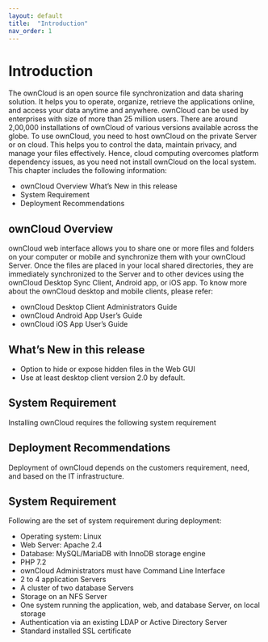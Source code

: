 ```yaml
---
layout: default
title:  "Introduction"
nav_order: 1
---
```

# Introduction

The ownCloud is an open source file synchronization and data sharing solution. It helps you to operate, organize, retrieve the applications online, and access your data anytime and anywhere. ownCloud can be used by enterprises with size of more than 25 million users. There are around 2,00,000 installations of ownCloud of various versions available across the globe.
To use ownCloud, you need to host ownCloud on the private Server or on cloud. This helps you to control the data, maintain privacy, and manage your files effectively. Hence, cloud computing overcomes platform dependency issues, as you need not install ownCloud on the local system. 
This chapter includes the following information:
- ownCloud Overview
 What’s New in this release
- System Requirement
- Deployment Recommendations 

## ownCloud Overview
ownCloud web interface allows you to share one or more files and folders on your computer or mobile and synchronize them with your ownCloud Server. Once the files are placed in your local shared directories, they are immediately synchronized to the Server and to other devices using the ownCloud Desktop Sync Client, Android app, or iOS app. 
To know more about the ownCloud desktop and mobile clients, please refer:
- ownCloud Desktop Client Administrators Guide
- ownCloud Android App User’s Guide
- ownCloud iOS App User’s Guide

## What’s New in this release
- Option to hide or expose hidden files in the Web GUI
- Use at least desktop client version 2.0 by default.

## System Requirement
Installing ownCloud requires the following system requirement

## Deployment Recommendations

Deployment of ownCloud depends on the customers requirement, need, and based on the IT infrastructure. 

## System Requirement

Following are the set of system requirement during deployment:
- Operating system: Linux
- Web Server: Apache 2.4
- Database: MySQL/MariaDB with InnoDB storage engine 
- PHP 7.2
- ownCloud Administrators must have Command Line Interface
- 2 to 4 application Servers
- A cluster of two database Servers
- Storage on an NFS Server
- One system running the application, web, and database Server, on local storage
- Authentication via an existing LDAP or Active Directory Server
- Standard installed SSL certificate 
